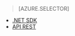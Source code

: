 ﻿> [AZURE.SELECTOR]
- [.NET SDK](/fr-fr/documentation/articles/media-services-dotnet-get-started/)
- [API REST](/fr-fr/documentation/articles/media-services-rest-get-started/)

<!--HONumber=42-->
